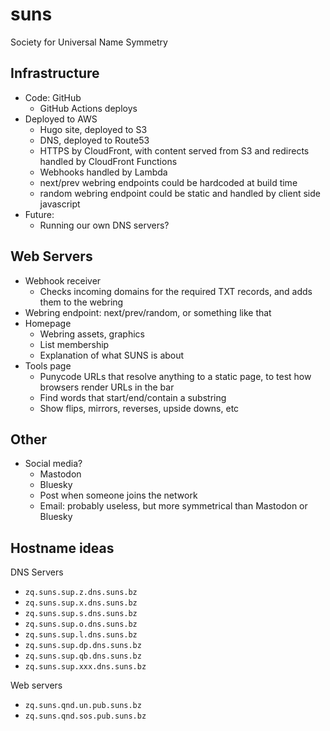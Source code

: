 # suns

Society for Universal Name Symmetry

## Infrastructure

- Code: GitHub
    - GitHub Actions deploys
- Deployed to AWS
    - Hugo site, deployed to S3
    - DNS, deployed to Route53
    - HTTPS by CloudFront, with content served from S3 and redirects handled by CloudFront Functions
    - Webhooks handled by Lambda
    - next/prev webring endpoints could be hardcoded at build time
    - random webring endpoint could be static and handled by client side javascript
- Future:
    - Running our own DNS servers?

## Web Servers

- Webhook receiver
    - Checks incoming domains for the required TXT records, and adds them to the webring
- Webring endpoint: next/prev/random, or something like that
- Homepage
    - Webring assets, graphics
    - List membership
    - Explanation of what SUNS is about
- Tools page
    - Punycode URLs that resolve anything to a static page, to test how browsers render URLs in the bar
    - Find words that start/end/contain a substring
    - Show flips, mirrors, reverses, upside downs, etc

## Other

- Social media?
    - Mastodon
    - Bluesky
    - Post when someone joins the network
    - Email: probably useless, but more symmetrical than Mastodon or Bluesky

## Hostname ideas

DNS Servers

- `zq.suns.sup.z.dns.suns.bz`
- `zq.suns.sup.x.dns.suns.bz`
- `zq.suns.sup.s.dns.suns.bz`
- `zq.suns.sup.o.dns.suns.bz`
- `zq.suns.sup.l.dns.suns.bz`
- `zq.suns.sup.dp.dns.suns.bz`
- `zq.suns.sup.qb.dns.suns.bz`
- `zq.suns.sup.xxx.dns.suns.bz`

Web servers

- `zq.suns.qnd.un.pub.suns.bz`
- `zq.suns.qnd.sos.pub.suns.bz`
